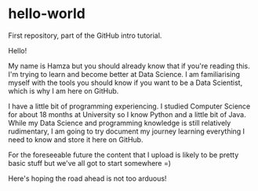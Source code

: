 # hello-world
First repository, part of the GitHub intro tutorial. 

Hello!

My name is Hamza but you should already know that if you're reading this. I'm trying to learn and become better at Data Science. I am familiarising myself with the tools you should know if you want to be a Data Scientist, which is why I am here on GitHub.

I have a little bit of programming experiencing. I studied Computer Science for about 18 months at University so I know Python and a little bit of Java. While my Data Science and programming knowledge is still relatively rudimentary, I am going to try document my journey learning everything I need to know and store it here on GitHub.

For the foreseeable future the content that I upload is likely to be pretty basic stuff but we've all got to start somewhere =)

Here's hoping the road ahead is not too arduous! 
